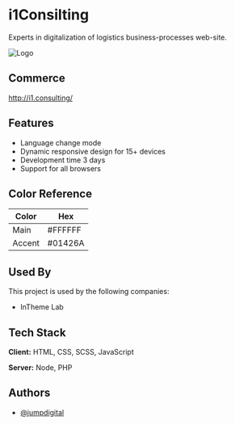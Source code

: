 # i1Consilting 

Experts in digitalization of logistics business-processes web-site.

![Logo](https://github.com/JumpDigitalStudio/i1Consilting/blob/master/public/resources/favicons/mstile-150x150.png)
## Commerce

http://i1.consulting/

## Features

- Language change mode
- Dynamic responsive design for 15+ devices
- Development time 3 days
- Support for all browsers

## Color Reference

| Color             | Hex                                                                |
| ----------------- | ------------------------------------------------------------------ |
| Main | #FFFFFF |
| Accent | #01426A |


## Used By

This project is used by the following companies:

- InTheme Lab


## Tech Stack

**Client:** HTML, CSS, SCSS, JavaScript

**Server:** Node, PHP


## Authors

- [@jumpdigital](https://github.com/JumpDigitalStudio)

